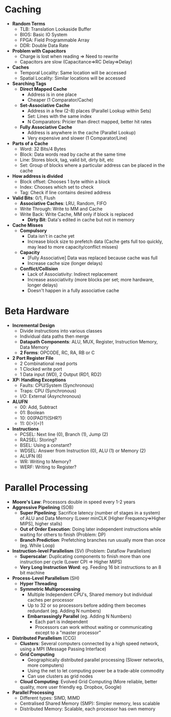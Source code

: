 # Caching
* **Random Terms**
  * TLB: Translation Lookaside Buffer
  * BIOS: Basic IO System
  * FPGA: Field Programmable Array
  * DDR: Double Data Rate
* **Problem with Capacitors**
  * Charge is lost when reading => Need to rewrite
  * Capacitors are slow (Capacitance=>RC Delay=>Delay)
* **Caches**
  * Temporal Locality: Same location will be accessed
  * Spatial Locality: Similar locations will be accessed
* **Searching Tags**
  * **Direct Mapped Cache**
    * Address is in one place
    * Cheaper (1 Comparator/Cache)
  * **Set-Associative Cache**
    * Address in a few (2-8) places (Parallel Lookup within Sets)
    * Set: Lines with the same index
    * N Comparators: Pricier than direct mapped, better hit rates
  * **Fully Associative Cache**
    * Address is anywhere in the cache (Parallel Lookup)
    * Very expensive and slower (1 Comparator/Line)
* **Parts of a Cache**
  * Word: 32 Bits/4 Bytes
  * Block: Data words read by cache at the same time
  * Line: Stores block, tag, valid bit, dirty bit, etc
  * Set: Group of blocks where a particular address can be placed in the cache
* **How address is divided**
  * Block offset: Chooses 1 byte within a block
  * Index: Chooses which set to check
  * Tag: Check if line contains desired address 
* **Valid Bits**: 0/1, Flush
  * **Associative Caches**: LRU, Random, FIFO
  * Write Through: Write to MM and Cache
  * Write Back: Write Cache, MM only if block is replaced
    * **Dirty Bit**: Data's edited in cache but not in memory
* **Cache Misses**
  * **Compulsory**
    * Data isn't in cache yet
    * Increase block size to prefetch data (Cache gets full too quickly, may lead to more capacity/conflict misses)
  * **Capacity**
    * [Fully Associative] Data was replaced because cache was full
    * Increase cache size (longer delays)
  * **Conflict/Collision**
    * Lack of Associativity: Indirect replacement
    * Increase associativity (more blocks per set; more hardware, longer delays)
    * Doesn't happen in a fully associative cache

# Beta Hardware
* **Incremental Design**
  * Divide instructions into various classes
  * Individual data paths then merge
  * **Datapath Components**: ALU, MUX, Register, Instruction Memory, Data Memory
  * **2 Forms**: OPCODE, RC, RA, RB or C
* **2 Port Register File**
  * 2 Combinational read ports
  * 1 Clocked write port
  * 1 Data input (WD), 2 Output (RD1, RD2)
* **XP: Handling Exceptions**
  * Faults: CPU/System (Synchronous)
  * Traps: CPU (Synchronous)
  * I/O: External (Asynchronous)
* **ALUFN**
  * 00: Add, Subtract
  * 01: Boolean
  * 10: 00(PAD?)(SHR?)
  * 11: 0(>)(=)1
* **Instructions**
  * PCSEL: Next line (0), Branch (1), Jump (2)
  * RA2SEL: Storing?
  * BSEL: Using a constant?
  * WDSEL: Answer from Instruction (0), ALU (1) or Memory (2)
  * ALUFN (6)
  * WR: Writing to Memory?
  * WERF: Writing to Register?

# Parallel Processing
* **Moore's Law**: Processors double in speed every 1-2 years
* **Aggressive Pipelining** (SOB)
  * **Super Pipelining**: Sacrifice latency (number of stages in a system) of ALU and Data Memory (Lower minCLK [Higher Frequency=>Higher MIPS], higher stalls)
  * **Out of Order Execution**: Doing later independent instructions while waiting for others to finish (Problem: DP)
  * **Branch Prediction**: Prefetching branches run usually more than once (eg. While Loop)
* **Instruction-level Parallelism** (SV) (Problem: Dataflow Parallelism)
  * **Superscalar**: Duplicating components to finish more than one instruction per cycle (Lower CPI => Higher MIPS)
  * **Very Long Instruction Word**: eg. Feeding 16 bit instructions to an 8 bit machine
* **Process-Level Parallelism** (SH)
  * **Hyper Threading**
  * **Symmetric Multiprocessing**
    * Multiple Independent CPU's, Shared memory but individual caches per processor
    * Up to 32 or so processors before adding them becomes redundant (eg. Adding N numbers)
    * **Embarrassingly Parallel** (eg. Adding N Numbers)
      * Each part is independent
      * Processors can work without waiting or communicating except to a "master processor"
* **Distributed Parallelism** (CCG)
  * **Clusters**: Several computers connected by a high speed network, using a MPI (Message Passing Interface)
  * **Grid Computing**
    * Geographically distributed parallel processing (Slower networks, more computers)
    * Using the net to let computing power be a trade-able commodity
    * Can use clusters as grid nodes
  * **Cloud Computing**: Evolved Grid Computing (More reliable, better quality, more user friendly eg. Dropbox, Google)
* **Parallel Processing**
  * Different types: SIMD, MIMD
  * Centralised Shared Memory (SMP): Simpler memory, less scalable
  * Distributed Memory: Scalable, each processor has own memory